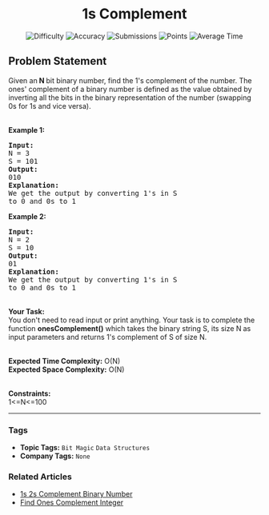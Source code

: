 <h1 align="center">1s Complement</h1>

<p align="center">
  <img alt="Difficulty" title="Difficulty" src="https://custom-icon-badges.demolab.com/badge/Difficulty: Basic-1F222E?style=for-the-badge&logoColor=white&logo=fire"/>
  <img alt="Accuracy" title="Accuracy" src="https://custom-icon-badges.demolab.com/badge/Accuracy: 69.44%25-1F222E?style=for-the-badge&logoColor=white&logo=target"/>
  <img alt="Submissions" title="Submissions" src="https://custom-icon-badges.demolab.com/badge/Submissions: 16K+-1F222E?style=for-the-badge&logoColor=white&logo=repo"/>
  <img alt="Points" title="Points" src="https://custom-icon-badges.demolab.com/badge/Points: 1-1F222E?style=for-the-badge&logoColor=white&logo=award"/>
  <img alt="Average Time" title="Average Time" src="https://custom-icon-badges.demolab.com/badge/Average%20Time: N/A-1F222E?style=for-the-badge&logoColor=white&logo=clock"/>
</p>

## Problem Statement

Given an<b> N </b>bit binary number, find the 1's complement of the number. The ones' complement of a binary number is defined as the value obtained by inverting all the bits in the binary representation of the number (swapping 0s for 1s and vice versa).<br> 

<b>Example 1:</b>

<pre><b>Input:
</b>N = 3
S = 101
<b>Output:
</b>010
<b>Explanation:
</b>We get the output by converting 1's in S
to 0 and 0s to 1
</pre>

<b>Example 2:</b>

<pre><b>Input:</b>
N = 2
S = 10
<b>Output:</b>
01
<b>Explanation:</b>
We get the output by converting 1's in S
to 0 and 0s to 1
</pre>

<br><b>Your Task:  </b><br>You don't need to read input or print anything. Your task is to complete the function <b>onesComplement()</b> which takes the binary string S, its size N<b> </b>as input parameters and returns 1's complement of S of size N.<br> 

<b>Expected Time Complexity:</b> O(N)<br><b>Expected Space Complexity:</b> O(N)<br> 

<b>Constraints:</b><br>1<=N<=100


<hr>

### Tags
- **Topic Tags:** `Bit Magic` `Data Structures`
- **Company Tags:** `None`

### Related Articles
- [1s 2s Complement Binary Number](https://www.geeksforgeeks.org/1s-2s-complement-binary-number/)
- [Find Ones Complement Integer](https://www.geeksforgeeks.org/find-ones-complement-integer/)
